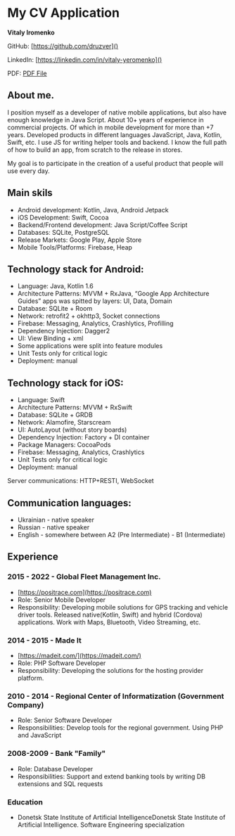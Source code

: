 # My CV Application



**Vitaly  Iromenko**

GitHub: [https://github.com/druzver]()

LinkedIn: [https://linkedin.com/in/vitaly-yeromenko]()

PDF: [PDF File](cv_vitaly_iromenko.pdf)


## About me.

I position myself as a developer of native mobile applications, but also have enough knowledge in Java Script. About 10+ years of experience in commercial projects. Of which in mobile development for more than +7 years.
Developed products in different languages JavaScript, Java, Kotlin, Swift, etc. I use JS for writing helper tools and backend. I know the full path of how to build an app, from scratch to the release in stores.

My goal is to participate in the creation of a useful product that people will use every day.


## Main skils
- Android development: Kotlin, Java, Android Jetpack 
- iOS Development: Swift, Cocoa
- Backend/Frontend development: Java Script/Coffee Script
- Databases: SQLite, PostgreSQL
- Release Markets: Google Play, Apple Store
- Mobile Tools/Platforms: Firebase, Heap

## Technology stack for Android:

- Language: Java, Kotlin 1.6
- Architecture Patterns: MVVM + RxJava, “Google App Architecture Guides”  apps was spitted by layers: UI, Data, Domain
- Database:  SQLite + Room
- Network:  retrofit2 + okhttp3, Socket connections
- Firebase:  Messaging, Analytics, Crashlytics, Profilling
- Dependency Injection:  Dagger2
- UI: View Binding + xml
- Some applications were split into feature modules
- Unit Tests only for critical logic
- Deployment: manual

## Technology stack for iOS:

- Language: Swift
- Architecture Patterns: MVVM + RxSwift
- Database: SQLite + GRDB
- Network: Alamofire, Starscream
- UI: AutoLayout (without story boards)
- Dependency Injection:  Factory + DI container
- Package Managers: CocoaPods
- Firebase:  Messaging, Analytics, Crashlytics
- Unit Tests only for critical logic
- Deployment: manual

Server communications: HTTP+RESTI, WebSocket

## Communication languages:
- Ukrainian - native speaker
- Russian - native speaker
- English - somewhere between  A2 (Pre Intermediate) - B1 (Intermediate)


## Experience

### 2015 - 2022 - Global Fleet Management Inc.

 - [https://positrace.com](https://positrace.com)
 - Role: Senior Mobile Developer
 - Responsibility: Developing mobile solutions for GPS tracking and vehicle driver tools. Released native(Kotlin, Swift) and hybrid (Cordova) applications. Work with Maps, Bluetooth, Video Streaming, etc.  

### 2014 - 2015 - Made It 
  
  - [https://madeit.com/](https://madeit.com/)
  - Role: PHP Software Developer
  - Responsibility: Developing the solutions for the hosting provider platform.

### 2010 - 2014 - Regional Center of Informatization (Government Company)
 - Role: Senior Software Developer
 - Responsibilities: Develop tools for the regional government. Using PHP and JavaScript
	

### 2008-2009 - Bank "Family"
 - Role: Database Developer
 - Responsibilities: Support and extend banking tools by writing DB extensions and SQL requests



### Education
 - Donetsk State Institute of Artificial IntelligenceDonetsk State Institute of Artificial Intelligence. Software Engineering specialization






